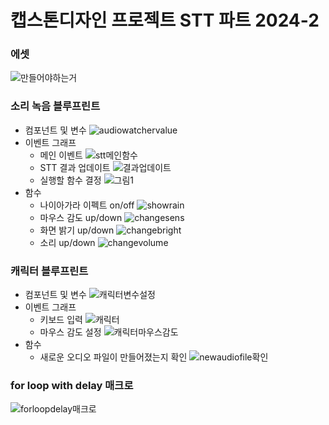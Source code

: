 # 캡스톤디자인 프로젝트 STT 파트 2024-2
### 에셋
![만들어야하는거](https://github.com/user-attachments/assets/911847c1-47fb-480b-a7a9-2cf624c1676a)
### 소리 녹음 블루프린트
- 컴포넌트 및 변수
  ![audiowatchervalue](https://github.com/user-attachments/assets/3dd34334-acdd-4de9-b986-91edad36285d)
- 이벤트 그래프
  - 메인 이벤트
    ![stt메인함수](https://github.com/user-attachments/assets/7d4f591a-b95d-43d1-9ee0-2242e3ad725f)
  - STT 결과 업데이트
    ![결과업데이트](https://github.com/user-attachments/assets/95b27930-55dc-4af9-8b8a-58059d5e4cd5)
  - 실행할 함수 결정
    ![그림1](https://github.com/user-attachments/assets/06f5fb2a-8fcd-4dc9-9a61-82d1fccc846d)
- 함수
  - 나이아가라 이펙트 on/off
    ![showrain](https://github.com/user-attachments/assets/0728c6c3-3f4c-4f3d-a792-7cfe19a7a314)
  - 마우스 감도 up/down
    ![changesens](https://github.com/user-attachments/assets/d991bfe4-0039-44c6-81ae-68feffc7f2bd)
  - 화면 밝기 up/down
    ![changebright](https://github.com/user-attachments/assets/4a441054-8cc2-44c9-97c9-2f34f24fa801)
  - 소리 up/down
    ![changevolume](https://github.com/user-attachments/assets/906cb25b-350c-45a4-add5-1adee118d700)


### 캐릭터 블루프린트
- 컴포넌트 및 변수
  ![캐릭터변수설정](https://github.com/user-attachments/assets/6aedca81-9a74-4c29-9f95-d51bccb2191b)
- 이벤트 그래프
  - 키보드 입력
    ![캐릭터](https://github.com/user-attachments/assets/c62fc120-ca96-4267-abfd-8301d2eef101)
  - 마우스 감도 설정
    ![캐릭터마우스감도](https://github.com/user-attachments/assets/5063da9f-2cf4-4f63-aff5-02dbcbb4906e)
- 함수
  - 새로운 오디오 파일이 만들어졌는지 확인
    ![newaudiofile확인](https://github.com/user-attachments/assets/96d5120f-c7ca-4806-8d60-bd882315ef4f)

### for loop with delay 매크로
![forloopdelay매크로](https://github.com/user-attachments/assets/0eb160e7-a866-4c33-9c84-fb6c6e9676c8)
